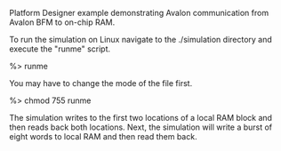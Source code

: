 Platform Designer example demonstrating Avalon communication from Avalon BFM to on-chip RAM.

To run the simulation on Linux navigate to the ./simulation directory and execute the "runme" script.

%> runme

You may have to change the mode of the file first.

%> chmod 755 runme

The simulation writes to the first two locations of a local RAM block and then reads back both locations.
Next, the simulation will write a burst of eight words to local RAM and then read them back.
